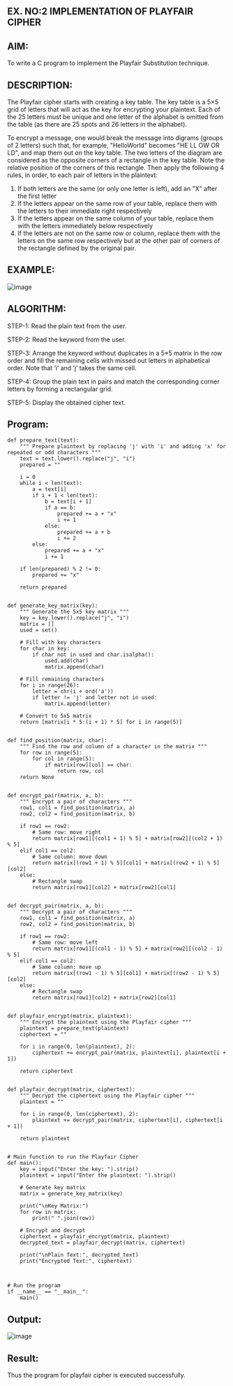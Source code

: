 ## EX. NO:2 IMPLEMENTATION OF PLAYFAIR CIPHER


## AIM:
  To write a C program to implement the Playfair Substitution technique.

## DESCRIPTION:

The Playfair cipher starts with creating a key table. The key table is a 5×5 grid of letters that will act as the key for encrypting your plaintext. Each of the 25 letters must be unique and one letter of the alphabet is omitted from the table (as there are 25 spots and 26 letters in the alphabet).

To encrypt a message, one would break the message into digrams (groups of 2 letters) such that, for example, "HelloWorld" becomes "HE LL OW OR LD", and map them out on the key table. The two letters of the diagram are considered as the opposite corners of a rectangle in the key table. Note the relative position of the corners of this rectangle. Then apply the following 4 rules, in order, to each pair of letters in the plaintext:
1.	If both letters are the same (or only one letter is left), add an "X" after the first letter
2.	If the letters appear on the same row of your table, replace them with the letters to their immediate right respectively
3.	If the letters appear on the same column of your table, replace them with the letters immediately below respectively
4.	If the letters are not on the same row or column, replace them with the letters on the same row respectively but at the other pair of corners of the rectangle defined by the original pair.
## EXAMPLE:
![image](https://github.com/Hemamanigandan/EX-NO-2-/assets/149653568/e6858d4f-b122-42ba-acdb-db18ec2e9675)

 

## ALGORITHM:

STEP-1: Read the plain text from the user.

STEP-2: Read the keyword from the user.

STEP-3: Arrange the keyword without duplicates in a 5*5 matrix in the row order and fill the remaining cells with missed out letters in alphabetical order. Note that ‘i’ and ‘j’ takes the same cell.

STEP-4: Group the plain text in pairs and match the corresponding corner letters by forming a rectangular grid.

STEP-5: Display the obtained cipher text.


## Program:

```PY
def prepare_text(text):
    """ Prepare plaintext by replacing 'j' with 'i' and adding 'x' for repeated or odd characters """
    text = text.lower().replace("j", "i")
    prepared = ""
    
    i = 0
    while i < len(text):
        a = text[i]
        if i + 1 < len(text):
            b = text[i + 1]
            if a == b:
                prepared += a + "x"
                i += 1
            else:
                prepared += a + b
                i += 2
        else:
            prepared += a + "x"
            i += 1

    if len(prepared) % 2 != 0:
        prepared += "x"

    return prepared


def generate_key_matrix(key):
    """ Generate the 5x5 key matrix """
    key = key.lower().replace("j", "i")
    matrix = []
    used = set()

    # Fill with key characters
    for char in key:
        if char not in used and char.isalpha():
            used.add(char)
            matrix.append(char)

    # Fill remaining characters
    for i in range(26):
        letter = chr(i + ord('a'))
        if letter != 'j' and letter not in used:
            matrix.append(letter)

    # Convert to 5x5 matrix
    return [matrix[i * 5:(i + 1) * 5] for i in range(5)]


def find_position(matrix, char):
    """ Find the row and column of a character in the matrix """
    for row in range(5):
        for col in range(5):
            if matrix[row][col] == char:
                return row, col
    return None


def encrypt_pair(matrix, a, b):
    """ Encrypt a pair of characters """
    row1, col1 = find_position(matrix, a)
    row2, col2 = find_position(matrix, b)

    if row1 == row2:
        # Same row: move right
        return matrix[row1][(col1 + 1) % 5] + matrix[row2][(col2 + 1) % 5]
    elif col1 == col2:
        # Same column: move down
        return matrix[(row1 + 1) % 5][col1] + matrix[(row2 + 1) % 5][col2]
    else:
        # Rectangle swap
        return matrix[row1][col2] + matrix[row2][col1]


def decrypt_pair(matrix, a, b):
    """ Decrypt a pair of characters """
    row1, col1 = find_position(matrix, a)
    row2, col2 = find_position(matrix, b)

    if row1 == row2:
        # Same row: move left
        return matrix[row1][(col1 - 1) % 5] + matrix[row2][(col2 - 1) % 5]
    elif col1 == col2:
        # Same column: move up
        return matrix[(row1 - 1) % 5][col1] + matrix[(row2 - 1) % 5][col2]
    else:
        # Rectangle swap
        return matrix[row1][col2] + matrix[row2][col1]


def playfair_encrypt(matrix, plaintext):
    """ Encrypt the plaintext using the Playfair cipher """
    plaintext = prepare_text(plaintext)
    ciphertext = ""

    for i in range(0, len(plaintext), 2):
        ciphertext += encrypt_pair(matrix, plaintext[i], plaintext[i + 1])

    return ciphertext


def playfair_decrypt(matrix, ciphertext):
    """ Decrypt the ciphertext using the Playfair cipher """
    plaintext = ""

    for i in range(0, len(ciphertext), 2):
        plaintext += decrypt_pair(matrix, ciphertext[i], ciphertext[i + 1])

    return plaintext


# Main function to run the Playfair Cipher
def main():
    key = input("Enter the key: ").strip()
    plaintext = input("Enter the plaintext: ").strip()

    # Generate key matrix
    matrix = generate_key_matrix(key)

    print("\nKey Matrix:")
    for row in matrix:
        print(" ".join(row))

    # Encrypt and decrypt
    ciphertext = playfair_encrypt(matrix, plaintext)
    decrypted_text = playfair_decrypt(matrix, ciphertext)
    
    print("\nPlain Text:", decrypted_text)
    print("Encrypted Text:", ciphertext)
    


# Run the program
if __name__ == "__main__":
    main()
```

## Output:

![image](https://github.com/user-attachments/assets/ede9917d-89ac-4465-b126-4b05d06b35ea)

## Result:

   Thus the program for playfair cipher is executed successfully.
